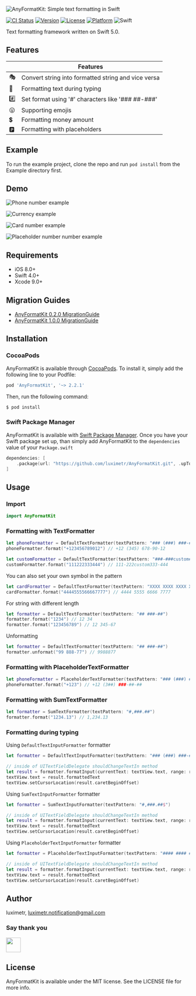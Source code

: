 ![AnyFormatKit: Simple text formatting in Swift](https://github.com/luximetr/AnyFormatKit/blob/develop/Assets/anyformatkit.png)


[![CI Status](http://img.shields.io/travis/luximetr/AnyFormatKit.svg?style=flat)](https://travis-ci.org/luximetr/AnyFormatKit)
[![Version](https://img.shields.io/cocoapods/v/AnyFormatKit.svg?style=flat)](http://cocoapods.org/pods/AnyFormatKit)
[![License](https://img.shields.io/cocoapods/l/AnyFormatKit.svg?style=flat)](http://cocoapods.org/pods/AnyFormatKit)
[![Platform](https://img.shields.io/cocoapods/p/AnyFormatKit.svg?style=flat)](http://cocoapods.org/pods/AnyFormatKit)
![Swift](https://img.shields.io/badge/%20in-swift%205.0-brightgreen.svg)

Text formatting framework written on Swift 5.0.

## Features

| |Features |
|-------------------|------------------------------------------------------------|
:performing_arts:| Convert string into formatted string and vice versa
:bicyclist:| Formatting text during typing
:hash:| Set format using '#' characters like '### ##-###'
:stuck_out_tongue:| Supporting emojis
:heavy_dollar_sign:| Formatting money amount
:parking:| Formatting with placeholders


## Example

To run the example project, clone the repo and run `pod install` from the Example directory first.

## Demo

![Phone number example](https://github.com/luximetr/AnyFormatKit/blob/develop/Assets/example_phone_number.gif)

![Currency example](https://github.com/luximetr/AnyFormatKit/blob/develop/Assets/example_sum.gif)

![Card number example](https://github.com/luximetr/AnyFormatKit/blob/develop/Assets/example_card_number.gif)

![Placeholder number number example](https://github.com/luximetr/AnyFormatKit/blob/develop/Assets/example_placeholder_phone_number.gif)

## Requirements

- iOS 8.0+
- Swift 4.0+
- Xcode 9.0+

## Migration Guides

- [AnyFormatKit 0.2.0 MigrationGuide](https://github.com/luximetr/AnyFormatKit/blob/master/Documentation/AnyFormatKit%200.2.0%20MigrationGuide.md)
- [AnyFormatKit 1.0.0 MigrationGuide](https://github.com/luximetr/AnyFormatKit/blob/master/Documentation/AnyFormatKit%201.0.0%20MigrationGuide.md)

## Installation

### CocoaPods

AnyFormatKit is available through [CocoaPods](http://cocoapods.org). To install
it, simply add the following line to your Podfile:

```ruby
pod 'AnyFormatKit', '~> 2.2.1'
```

Then, run the following command:

```bash
$ pod install
```

### Swift Package Manager
AnyFormatKit is available with [Swift Package Manager](https://swift.org/package-manager/). 
Once you have your Swift package set up, than simply add AnyFormatKit to the `dependencies` value of your `Package.swift`

```swift
dependencies: [
    .package(url: "https://github.com/luximetr/AnyFormatKit.git", .upToNextMajor(from: "2.2.1"))
]
```

## Usage

### Import

```swift
import AnyFormatKit
```

### Formatting with TextFormatter

```swift
let phoneFormatter = DefaultTextFormatter(textPattern: "### (###) ###-##-##")
phoneFormatter.format("+123456789012") // +12 (345) 678-90-12

let customFormatter = DefaultTextFormatter(textPattern: "###-###custom###-###")
customFormatter.format("111222333444") // 111-222custom333-444
```

You can also set your own symbol in the pattern

```swift
let cardFormatter = DefaultTextFormatter(textPattern: "XXXX XXXX XXXX XXXX", patternSymbol: "X")
cardFormatter.format("4444555566667777") // 4444 5555 6666 7777
```

For string with different length

```swift
let formatter = DefaultTextFormatter(textPattern: "## ###-##")
formatter.format("1234") // 12 34
formatter.format("123456789") // 12 345-67
```

Unformatting

```swift
let formatter = DefaultTextFormatter(textPattern: "## ###-##")
formatter.unformat("99 888-77") // 9988877
```
### Formatting with PlaceholderTextFormatter

```swift
let phoneFormatter = PlaceholderTextFormatter(textPattern: "### (###) ###-##-##")
phoneFormatter.format("+123") // +12 (3##) ###-##-##
```

### Formatting with SumTextFormatter

```swift
let formatter = SumTextFormatter(textPattern: "#,###.##")
formatter.format("1234.13") // 1,234.13
```

### Formatting during typing

Using `DefaultTextInputFormatter` formatter

```swift
let formatter = DefaultTextInputFormatter(textPattern: "### (###) ###-##-##")

// inside of UITextFieldDelegate shouldChangeTextIn method
let result = formatter.formatInput(currentText: textView.text, range: range, replacementString: text)
textView.text = result.formattedText
textView.setCursorLocation(result.caretBeginOffset)
```

Using `SumTextInputFormatter` formatter

```swift
let formatter = SumTextInputFormatter(textPattern: "#,###.##$")

// inside of UITextFieldDelegate shouldChangeTextIn method
let result = formatter.formatInput(currentText: textView.text, range: range, replacementString: text)
textView.text = result.formattedText
textView.setCursorLocation(result.caretBeginOffset)
```

Using `PlaceholderTextInputFormatter` formatter

```swift
let formatter = PlaceholderTextInputFormatter(textPattern: "#### #### #### ####")

// inside of UITextFieldDelegate shouldChangeTextIn method
let result = formatter.formatInput(currentText: textView.text, range: range, replacementString: text)
textView.text = result.formattedText
textView.setCursorLocation(result.caretBeginOffset)
```

## Author

luximetr, luximetr.notification@gmail.com

### Say thank you

<a href="https://paypal.me/luximetr/"><img src="https://github.com/andreostrovsky/donate-with-paypal/blob/master/PNG/blue.png" height="40"></a>

## License

AnyFormatKit is available under the MIT license. See the LICENSE file for more info.
